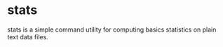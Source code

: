 stats
=====

stats is a simple command utility for computing basics statistics on plain text data files.
